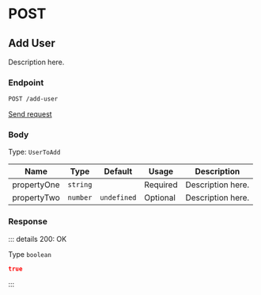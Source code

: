 # POST

## Add User

Description here.

### Endpoint

```sh
POST /add-user
```

[Send request](https://hopp.sh/r/aLQnF0HzwHNI '/add-user')

### Body

Type: `UserToAdd`

| Name        | Type     | Default     | Usage    | Description       |
| ----------- | -------- | ----------- | -------- | ----------------- |
| propertyOne | `string` |             | Required | Description here. |
| propertyTwo | `number` | `undefined` | Optional | Description here. |

### Response

::: details 200: OK

Type `boolean`

```json
true
```

:::

